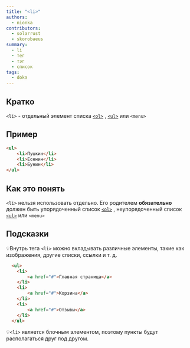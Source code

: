 ```yaml
---
title: "<li>"
authors:
  - nionka
contributors:
  - solarrust
  - skorobaeus
summary:
  - li
  - тег
  - тэг
  - список
tags:
  - doka
---
```


## Кратко

`<li>` - отдельный элемент списка [`<ol>`](/html/ol) , [`<ul>`](/html/ul) или `<menu>`

## Пример

```html
<ul>
    <li>Пушкин</li>
    <li>Есенин</li>
    <li>Бунин</li>
</ul>
```

## Как это понять

`<li>` нельзя использовать отдельно. Его родителем **обязательно** должен быть упорядоченный список [`<ol>`](/html/ol) , неупорядоченный список [`<ul>`](/html/ul) или `<menu>`

## Подсказки

💡Внутрь тега `<li>` можно вкладывать различные элементы, такие как изображения, другие списки, ссылки и т. д.

```html
  <ul>
    <li>
        <a href="#">Главная страница</a>
    </li>
    <li>
        <a href="#">Корзина</a>
    </li>
    <li>
        <a href="#">Отзывы</a>
    </li>
  </ul>
```
💡`<li>` является блочным элементом, поэтому пункты будут располагаться друг под другом.
